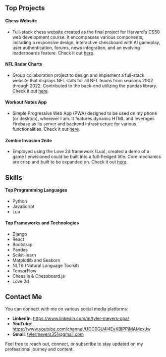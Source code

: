 ## Top Projects

#### Chess Website
- Full-stack chess website created as the final project for Harvard's CS50 web development course. It encompasses various components, including a responsive design, interactive chessboard with AI gameplay, user authentication, forums, news integration, and an evolving leaderboards feature. Check it out [here](https://github.com/tylermeyers351/CS50W-Final-Project-Chess-Website).

#### NFL Radar Charts
- Group collaboration project to design and implement a full-stack website that displays NFL stats for all NFL teams from seasons 2002 through 2022. Contributed to the back-end utilizing the pandas library. Check it out [here](https://github.com/tylermeyers351/NFL-Radar-Charts).

#### Workout Notes App
- Simple Progressive Web App (PWA) designed to be used on my phone (or desktop), wherever I am. It features dynamic HTML and leverages Firebase as its server and backend infrastructure for various functionalities. Check it out [here](https://github.com/tylermeyers351/Workout-Notes-App).  

#### Zombie Invasion 2nite
- Employed using the Love 2d framework (Lua), created a demo of a game I envisioned could be built into a full-fledged title. Core mechanics are crisp and built to be expanded on. Check it out [here](https://github.com/tylermeyers351/CS50-Final-Project-Love2d).

## Skills

#### Top Programming Languages

- Python
- JavaScript
- Lua

#### Top Frameworks and Technologies

- Django
- React
- Bootstrap
- Pandas
- Scikit-learn
- Matplotlib and Seaborn
- NLTK (Natural Language Toolkit)
- TensorFlow
- Chess.js & Chessboard.js
- Love 2d

## Contact Me

You can connect with me on various social media platforms:

- **LinkedIn**: https://www.linkedin.com/in/tyler-meyers-cpa/
- **YouTube**: https://www.youtube.com/channel/UCC0GU4l4EvXBIPPjMAMcxJw
- **Gmail**: tylermeyers351@gmail.com

Feel free to reach out, connect, or subscribe to stay updated on my professional journey and content.


